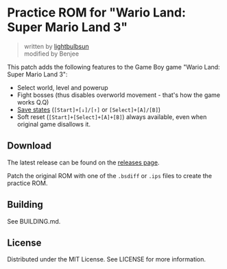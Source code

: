 # Practice ROM for "Wario Land: Super Mario Land 3"

> written by [lightbulbsun](https://github.com/lightbulb-sun)  
> modified by Benjee

  

This patch adds the following features to the Game Boy game "Wario Land: Super Mario Land 3":

* Select world, level and powerup
* Fight bosses (thus disables overworld movement - that's how the game works Q.Q)
* [Save states](https://github.com/mattcurrie/gb-save-states) (`[Start]+[↓]/[↑]` or `[Select]+[A]/[B]`)
* Soft reset (`[Start]+[Select]+[A]+[B]`) always available, even when original game disallows it.

  

## Download

The latest release can be found on the [releases page](https://github.com/lightbulb-sun/sml3-practice-rom/releases).

Patch the original ROM with one of the `.bsdiff` or `.ips` files to create the practice ROM.

  

## Building

See BUILDING.md.

  

## License

Distributed under the MIT License. See LICENSE for more information.
